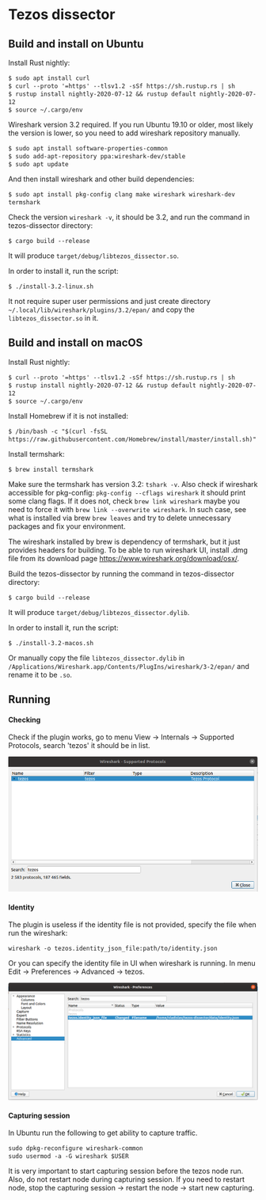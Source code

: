 # Tezos dissector

## Build and install on Ubuntu

Install Rust nightly:

```
$ sudo apt install curl
$ curl --proto '=https' --tlsv1.2 -sSf https://sh.rustup.rs | sh
$ rustup install nightly-2020-07-12 && rustup default nightly-2020-07-12
$ source ~/.cargo/env
```

Wireshark version 3.2 required. If you run Ubuntu 19.10 or older, most likely the version is lower, so you need to add wireshark repository manually.

```
$ sudo apt install software-properties-common
$ sudo add-apt-repository ppa:wireshark-dev/stable
$ sudo apt update
```

And then install wireshark and other build dependencies:

```
$ sudo apt install pkg-config clang make wireshark wireshark-dev termshark
```

Check the version  `wireshark -v`, it should be 3.2, and run the command in tezos-dissector directory:

```
$ cargo build --release
```

It will produce `target/debug/libtezos_dissector.so`. 

In order to install it, run the script:

```
$ ./install-3.2-linux.sh
```

It not require super user permissions and just create directory `~/.local/lib/wireshark/plugins/3.2/epan/` and copy the `libtezos_dissector.so` in it.

## Build and install on macOS

Install Rust nightly:

```
$ curl --proto '=https' --tlsv1.2 -sSf https://sh.rustup.rs | sh
$ rustup install nightly-2020-07-12 && rustup default nightly-2020-07-12
$ source ~/.cargo/env
```

Install Homebrew if it is not installed:

```
$ /bin/bash -c "$(curl -fsSL https://raw.githubusercontent.com/Homebrew/install/master/install.sh)"
```

Install termshark:

```
$ brew install termshark
```

Make sure the termshark has version 3.2: `tshark -v`. Also check if wireshark accessible for pkg-config: `pkg-config --cflags wireshark` it should print some clang flags. If it does not, check `brew link wireshark` maybe you need to force it with `brew link --overwrite wireshark`. In such case, see what is installed via brew `brew leaves` and try to delete unnecessary packages and fix your environment.

The wireshark installed by brew is dependency of termshark, but it just provides headers for building. To be able to run wireshark UI, install .dmg file from its download page https://www.wireshark.org/download/osx/.

Build the tezos-dissector by running the command in tezos-dissector directory:

```
$ cargo build --release
```

It will produce `target/debug/libtezos_dissector.dylib`. 

In order to install it, run the script:

```
$ ./install-3.2-macos.sh
```

Or manually copy the file `libtezos_dissector.dylib` in `/Applications/Wireshark.app/Contents/PlugIns/wireshark/3-2/epan/` and rename it to be `.so`.

## Running

#### Checking

Check if the plugin works, go to menu View -> Internals -> Supported Protocols, search 'tezos' it should be in list.

![s0](doc/Screenshot_0.png "Check")

#### Identity

The plugin is useless if the identity file is not provided, specify the file when run the wireshark:

```
wireshark -o tezos.identity_json_file:path/to/identity.json
```

Or you can specify the identity file in UI when wireshark is running. In menu Edit -> Preferences -> Advanced -> tezos.

![s1](doc/Screenshot_1.png "Identity")

#### Capturing session

In Ubuntu run the following to get ability to capture traffic.

```
sudo dpkg-reconfigure wireshark-common
sudo usermod -a -G wireshark $USER
```

It is very important to start capturing session before the tezos node run. Also, do not restart node during capturing session. If you need to restart node, stop the capturing session -> restart the node -> start new capturing.
